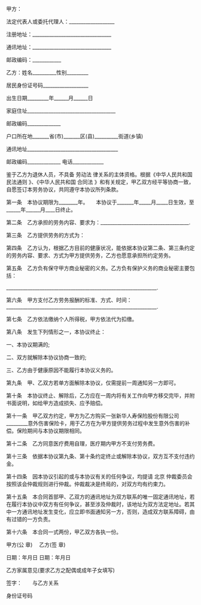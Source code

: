 
 


甲方：


法定代表人或委托代理人：___________________


注册地址：_________________________________


通讯地址：_________________________________


邮政编码：____________


乙方：姓名__________性别_________


居民身份证号码___________________


出生日期_________年______月______日


家庭住址_____________________________________


邮政编码______________


户口所在地_______省(市)_______区(县)__________街道(乡镇)


通讯地址______________________________________


邮政编码______________ 电话_____________


鉴于乙方为退休人员，不具备
劳动法
律关系的主体资格。根据《中华人民共和国
民法通则
》、《中华人民共和国
合同法
》和有关规定，甲乙双方经平等协商一致，自愿签订本劳务协议，共同遵守本协议所列条款。


第一条　本协议期限为________年。　　本协议于_______年_____月_____日生效，至______年______月____日终止。


第二条　乙方承担的劳务内容、要求为：_____________________________________.


第三条　乙方提供劳务的方式为：


第四条　乙方认为，根据乙方目前的健康状况，能依据本协议第二条、第三条约定的劳务内容、要求、方式为甲方提供劳务，乙方也愿意承担所约定劳务。


第五条　乙方负有保守甲方商业秘密的义务。乙方负有保护义务的商业秘密主要包括：


_______________________________________________________________.


第六条　甲方支付乙方劳务报酬的标准、方式、时间：　　_______________________________________________________________.


第七条　乙方依法缴纳个人所得税，甲方依法代为扣缴。


第八条　发生下列情形之一，本协议终止：


一、本协议期满的;


二、双方就解除本协议协商一致的;


三、乙方由于健康原因不能履行本协议义务的。


第九条　甲、乙双方若单方面解除本协议，仅需提前一周通知另一方即可。


第十条　本协议终止、解除后，乙方应在一周内将有关工作向甲方移交完毕，并附书面说明，如给甲方造成损失、应予赔偿。


第十一条　甲乙双方约定，甲方为乙方购买一张新华人寿保险股份有限公司_________意外伤害保险卡，用于乙方在为甲方提供劳务过程中发生意外伤害的补偿。保险期间与本协议期限相同。


第十二条　乙方同意医疗费用自理，医疗期内甲方不支付劳务费。


第十三条　依据本协议第九条、第十条约定终止或解除本协议，双方互不支付违约金。


第十四条　因本协议引起的或与本协议有关的任何争议，均提请
北京
仲裁委员会按照该会仲裁规则进行仲裁。仲裁裁决是终局的，对双方均有约束力。


第十五条　本合同首部甲、乙双方的通讯地址为双方联系的唯一固定通讯地址，若在履行本协议中双方有任何争议，甚至涉及仲裁时，该地址为双方法定地址。若其中一方通讯地址发生变化，应立即书面通知另一方，否则，造成双方联系障碍，由有过错的一方负责。


第十六条　本合同一式两份，甲乙双方各执一份。


甲方(公 章)　 乙方(签 章)


日期：年月日 日期：年月日


乙方家属意见(要求乙方之配偶或成年子女填写)


签字：　　与乙方关系


身份证号码
 


 

 
 
 
 
 
  


  
 

  


  


  
 
 
 
 

